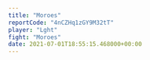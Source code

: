 ```yaml
---
title: "Moroes"
reportCode: "4nCZHq1zGY9M32tT"
player: "Lght"
fight: "Moroes"
date: 2021-07-01T18:55:15.468000+00:00
---
```

